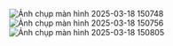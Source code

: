 ![Ảnh chụp màn hình 2025-03-18 150748](https://github.com/user-attachments/assets/33e9c406-f765-4f73-b3b5-9ebcc2143e95)
![Ảnh chụp màn hình 2025-03-18 150756](https://github.com/user-attachments/assets/e36a7b31-a193-405a-8b6e-bfec79256dd9)
![Ảnh chụp màn hình 2025-03-18 150805](https://github.com/user-attachments/assets/281110a5-6cd7-4dd8-a7c2-c429b174d518)
